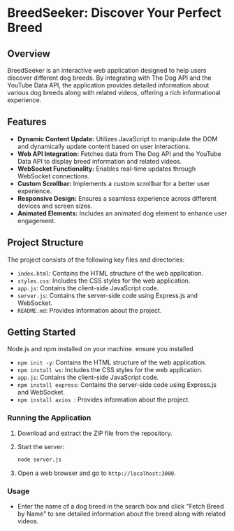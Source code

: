 # BreedSeeker: Discover Your Perfect Breed

## Overview
BreedSeeker is an interactive web application designed to help users discover different dog breeds. By integrating with The Dog API and the YouTube Data API, the application provides detailed information about various dog breeds along with related videos, offering a rich informational experience.

## Features
- **Dynamic Content Update:** Utilizes JavaScript to manipulate the DOM and dynamically update content based on user interactions.
- **Web API Integration:** Fetches data from The Dog API and the YouTube Data API to display breed information and related videos.
- **WebSocket Functionality:** Enables real-time updates through WebSocket connections.
- **Custom Scrollbar:** Implements a custom scrollbar for a better user experience.
- **Responsive Design:** Ensures a seamless experience across different devices and screen sizes.
- **Animated Elements:** Includes an animated dog element to enhance user engagement.

## Project Structure
The project consists of the following key files and directories:
- `index.html`: Contains the HTML structure of the web application.
- `styles.css`: Includes the CSS styles for the web application.
- `app.js`: Contains the client-side JavaScript code.
- `server.js`: Contains the server-side code using Express.js and WebSocket.
- `README.md`: Provides information about the project.

## Getting Started


Node.js and npm installed on your machine.
ensure you installed
- `npm init -y`: Contains the HTML structure of the web application.
- `npm install ws`: Includes the CSS styles for the web application.
- `app.js`: Contains the client-side JavaScript code.
- `npm install express`: Contains the server-side code using Express.js and WebSocket.
- `npm install axios `: Provides information about the project.


### Running the Application
1. Download and extract the ZIP file from the repository.
   
3. Start the server:
    ```sh
    node server.js
    ```

3. Open a web browser and go to `http://localhost:3000`.

### Usage

- Enter the name of a dog breed in the search box and click "Fetch Breed by Name" to see detailed information about the breed along with related videos.

